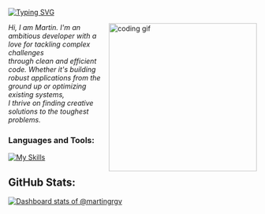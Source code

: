 [![Typing SVG](https://readme-typing-svg.demolab.com?font=Fira+Code&size=26&duration=2000&pause=1000&color=9B4993&width=435&lines=Martin+Willson+Georgiev;.NET+Developer)](https://git.io/typing-svg)

<img align="right" src="https://media.tenor.com/YZPnGuPeZv8AAAAd/coding.gif" width=300px alt="coding gif">

<i>Hi, I am Martin. I'm an ambitious developer with a love for tackling complex challenges<br/> through clean and efficient code.
Whether it's building robust applications from the ground up or optimizing existing systems,<br/>
I thrive on finding creative solutions to the toughest problems.</i>

<h3 align="left">Languages and Tools:</h3>



[![My Skills](https://skillicons.dev/icons?i=cs,dotnet,react,postgres,rabbitmq,postman,docker,bash,linux,&theme=dark)](https://skillicons.dev)


## GitHub Stats:
[![Dashboard stats of @martingrgv](https://next.ossinsight.io/widgets/official/compose-user-dashboard-stats/thumbnail.png?user_id=94929160&image_size=auto&color_scheme=dark)](https://next.ossinsight.io/widgets/official/compose-user-dashboard-stats?user_id=94929160)


<!--
# Daily Memes:
<p align="center">
  <img src='https://api.memegen.link/images/buzz/memes/memes_everywhere.webp' style="height: 350px;"/>
</p>
-->
